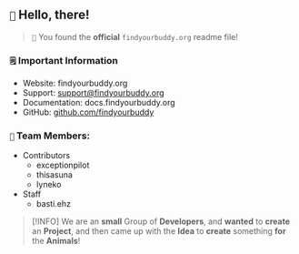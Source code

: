 ## `👋` Hello, there!
>  `🎉` You found the **official** `findyourbuddy.org` readme file!

### `🗒️` Important Information
* Website: findyourbuddy.org
* Support: support@findyourbuddy.org
* Documentation: docs.findyourbuddy.org
* GitHub: [github.com/findyourbuddy](https://github.com/findyourbuddy)

### `👤` Team Members:

* Contributors
   - exceptionpilot
   - thisasuna
   - lyneko
* Staff
    - basti.ehz

> [!INFO]
> We are an **small** Group of **Developers**, and **wanted** to **create** an **Project**, and then came up with the **Idea** to **create** something **for** the **Animals**!

<!--

**Here are some ideas to get you started:**

🙋‍♀️ A short introduction - what is your organization all about?
🌈 Contribution guidelines - how can the community get involved?
👩‍💻 Useful resources - where can the community find your docs? Is there anything else the community should know?
🍿 Fun facts - what does your team eat for breakfast?
🧙 Remember, you can do mighty things with the power of [Markdown](https://docs.github.com/github/writing-on-github/getting-started-with-writing-and-formatting-on-github/basic-writing-and-formatting-syntax)
-->
